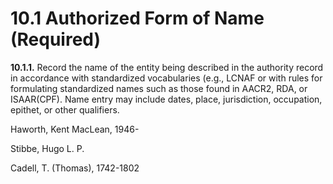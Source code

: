 # 10.1 Authorized Form of Name (Required)

**10.1.1\.** Record the name of the entity being described in the authority record in accordance with standardized vocabularies (e.g., LCNAF or with rules for formulating standardized names such as those found in AACR2, RDA, or ISAAR(CPF). Name entry may include dates, place, jurisdiction, occupation, epithet, or other qualifiers.

Haworth, Kent MacLean, 1946-

Stibbe, Hugo L. P.

Cadell, T. (Thomas), 1742-1802
